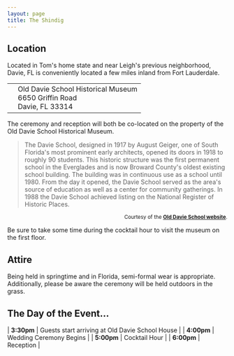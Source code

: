 ```yaml
---
layout: page
title: The Shindig
---
```


## Location

Located in Tom's home state and near Leigh's previous neighborhood, Davie, FL is conveniently located a few miles inland from Fort Lauderdale.

<table><tr>
<td border="none" valign="center" halign="center" >
<a href="https://www.google.it/maps/place/Old+Davie+School+Historical+Museum/@26.063613,-80.235059,17z/data=!3m1!4b1!4m2!3m1!1s0x88d9a83587f8cc6f:0xcfa0c78912d32884?hl=en" target="_blank">
<i class="fa fa-map-marker fa-3x"></i>
</a>
</td>
<td border="none" valign="center">
Old Davie School Historical Museum<br>
6650 Griffin Road<br>
Davie, FL 33314
</a>
</td>
</tr></table>

The ceremony and reception will both be co-located on the property of the Old Davie School Historical Museum.

> The Davie School, designed in 1917 by August Geiger, one of South Florida's most prominent early architects, opened its doors in 1918 to roughly 90 students.
This historic structure was the first permanent school in the Everglades and is now Broward County's oldest existing school building.
The building was in continuous use as a school until 1980.
From the day it opened, the Davie School served as the area's source of education as well as a center for community gatherings.
In 1988 the Davie School achieved listing on the National Register of Historic Places.

<div style="text-align:right"><sub>Courtesy of the <a href="http://odshm.ch2v.com/content.asp?PageID=0" target="_blank"><strong>Old Davie School website</strong></a>.</sub></div>

Be sure to take some time during the cocktail hour to visit the museum on the first floor.

## Attire

Being held in springtime and in Florida, semi-formal wear is appropriate.
Additionally, please be aware the ceremony will be held outdoors in the grass.

## The Day of the Event...

| **3:30pm** | Guests start arriving at Old Davie School House |
| **4:00pm** | Wedding Ceremony Begins |
| **5:00pm** | Cocktail Hour |
| **6:00pm** | Reception |

